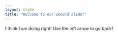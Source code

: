 ```yaml
---
layout: slide
title: "Welcome to our second slide!"
---
```

I think I am doing right!
Use the left arrow to go back!
